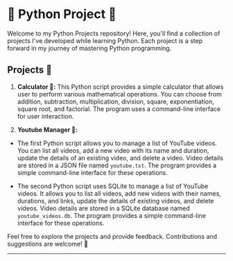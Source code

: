 # 📌 Python Project 🐍

Welcome to my Python Projects repository! Here, you'll find a collection of projects I've developed while learning Python. Each project is a step forward in my journey of mastering Python programming.

## Projects 🚀

1. **Calculator 🧮:** This Python script provides a simple calculator that allows user to perform various mathematical operations. You can choose from addition, subtraction, multiplication, division, square, exponentiation, square root, and factorial. The program uses a command-line interface for user interaction.

1. **Youtube Manager 🎥:** 

- The first Python script allows you to manage a list of YouTube videos. You can list all videos, add a new video with its name and duration, update the details of an existing video, and delete a video. Video details are stored in a JSON file named `youtube.txt`. The program provides a simple command-line interface for these operations.

- The second Python script uses SQLite to manage a list of YouTube videos. It allows you to list all videos, add new videos with their names, durations, and links, update the details of existing videos, and delete videos. Video details are stored in a SQLite database named `youtube_videos.db`. The program provides a simple command-line interface for these operations.



Feel free to explore the projects and provide feedback. Contributions and suggestions are welcome! 🙌

---